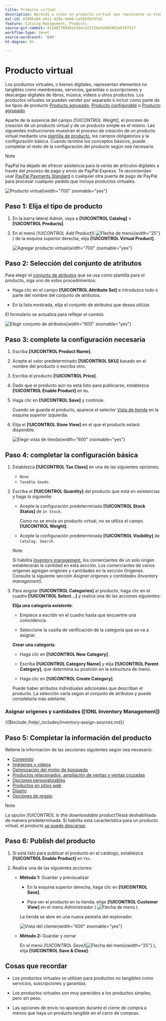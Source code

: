 ```yaml
---
title: Producto virtual
description: Aprenda a crear un producto virtual que represente un elemento no tangible, como una suscripción, un servicio, una garantía o una suscripción.
exl-id: 8788ba04-e911-429e-9e48-ce589f0c9fa1
feature: Catalog Management, Products
source-git-commit: 01148770946a236ece2122be5a88b963a0f07d1f
workflow-type: tm+mt
source-wordcount: '645'
ht-degree: 0%

---
```


# Producto virtual

Los productos virtuales, o bienes digitales, representan elementos no tangibles como membresías, servicios, garantías o suscripciones y descargas digitales de libros, música, videos u otros productos. Los productos virtuales se pueden vender por separado o incluir como parte de los tipos de producto [Producto agrupado](product-create-grouped.md), [Producto configurable](product-create-configurable.md) o [Producto agrupado](product-create-bundle.md).

Aparte de la ausencia del campo _[!UICONTROL Weight]_, el proceso de creación de un producto virtual y de un producto simple es el mismo. Las siguientes instrucciones muestran el proceso de creación de un producto virtual mediante una [plantilla de producto](attribute-sets.md), los campos obligatorios y la configuración básica. Cuando termine los conceptos básicos, puede completar el resto de la configuración del producto según sea necesario.

>[!NOTE]
>
>PayPal ha dejado de ofrecer asistencia para la venta de artículos digitales a través del proceso de pago y envío de PayPal Express. Te recomiendan usar [PayPal Payments Standard](../stores-purchase/paypal-payments-standard.md) o cualquier otra puerta de pago de PayPal para procesar cualquier pedido que incluya productos virtuales.

![Producto virtual](./assets/product-virtual-membership.png){width="700" zoomable="yes"}

## Paso 1: Elija el tipo de producto

1. En la barra lateral _Admin_, vaya a **[!UICONTROL Catalog]** > **[!UICONTROL Products]**.

1. En el menú _[!UICONTROL Add Product]_( ![Flecha de menú](../assets/icon-menu-down-arrow-red.png){width="25"} ) de la esquina superior derecha, elija **[!UICONTROL Virtual Product]**.

   ![Agregar producto virtual](./assets/product-add-virtual.png){width="700" zoomable="yes"}

## Paso 2: Selección del conjunto de atributos

Para elegir el [conjunto de atributos](attribute-sets.md) que se usa como plantilla para el producto, siga uno de estos procedimientos:

- Haga clic en el campo **[!UICONTROL Attribute Set]** e introduzca todo o parte del nombre del conjunto de atributos.

- En la lista mostrada, elija el conjunto de atributos que desea utilizar.

El formulario se actualiza para reflejar el cambio.

![Elegir conjunto de atributos](./assets/product-create-choose-attribute-set.png){width="600" zoomable="yes"}

## Paso 3: complete la configuración necesaria

1. Escriba **[!UICONTROL Product Name]**.

1. Acepte el valor predeterminado **[!UICONTROL SKU]** basado en el nombre del producto o escriba otro.

1. Escriba el producto **[!UICONTROL Price]**.

1. Dado que el producto aún no está listo para publicarse, establezca **[!UICONTROL Enable Product]** en `No`.

1. Haga clic en **[!UICONTROL Save]** y continúe.

   Cuando se guarda el producto, aparece el selector [Vista de tienda](introduction.md#product-scope) en la esquina superior izquierda.

1. Elija el **[!UICONTROL Store View]** en el que el producto estará disponible.

   ![Elegir vista de tienda](./assets/product-create-store-view-choose.png){width="600" zoomable="yes"}

## Paso 4: completar la configuración básica

1. Establezca **[!UICONTROL Tax Class]** en una de las siguientes opciones:

   - `None`
   - `Taxable Goods`

1. Escriba el **[!UICONTROL Quantity]** del producto que está en existencias y haga lo siguiente:

   - Acepte la configuración predeterminada **[!UICONTROL Stock Status]** de `In Stock`.

     Como no se envía un producto virtual, no se utiliza el campo **[!UICONTROL Weight]**.

   - Acepte la configuración predeterminada **[!UICONTROL Visibility]** de `Catalog, Search`.

   >[!NOTE]
   >
   >Si habilita [Inventory management](../inventory-management/introduction.md), los comerciantes de un solo origen establecerán la cantidad en esta sección. Los comerciantes de varios orígenes agregan orígenes y cantidades en la sección Orígenes. Consulte la siguiente sección _Asignar orígenes y cantidades (Inventory management)_.

1. Para asignar **[!UICONTROL Categories]** al producto, haga clic en el cuadro **[!UICONTROL Select…]** y realice una de las acciones siguientes:

   **Elija una categoría existente**:

   - Empiece a escribir en el cuadro hasta que encuentre una coincidencia.

   - Seleccione la casilla de verificación de la categoría que se va a asignar.

   **Crear una categoría**:

   - Haga clic en **[!UICONTROL New Category]**.

   - Escriba **[!UICONTROL Category Name]** y elija **[!UICONTROL Parent Category]**, que determina su posición en la estructura de menú.

   - Haga clic en **[!UICONTROL Create Category]**.

   Puede haber atributos individuales adicionales que describan el producto. La selección varía según el conjunto de atributos y puede completarla más adelante.

### Asignar orígenes y cantidades ([!DNL Inventory Management])

{{$include /help/_includes/inventory-assign-sources.md}}

## Paso 5: Completar la información del producto

Rellene la información de las secciones siguientes según sea necesario:

- [Contenido](product-content.md)
- [Imágenes y vídeos](product-images-and-video.md)
- [Optimización del motor de búsqueda](product-search-engine-optimization.md)
- [Productos relacionados, ampliación de ventas y ventas cruzadas](related-products-up-sells-cross-sells.md)
- [Opciones personalizables](settings-advanced-custom-options.md)
- [Productos en sitios web](settings-basic-websites.md)
- [Diseño](settings-advanced-design.md)
- [Opciones de regalo](product-gift-options.md)

>[!NOTE]
>
>La opción _[!UICONTROL Is this downloadable product?]_&#x200B;está deshabilitada de manera predeterminada. Si habilita esta característica para un producto virtual, el producto [se puede descargar](product-create-downloadable.md#downloadable-product).

## Paso 6: Publish del producto

1. Si está listo para publicar el producto en el catálogo, establezca **[!UICONTROL Enable Product]** en `Yes`.

1. Realice una de las siguientes acciones:

   - **Método 1:** Guardar y previsualizar

      - En la esquina superior derecha, haga clic en **[!UICONTROL Save]**.

      - Para ver el producto en tu tienda, elige **[!UICONTROL Customer View]** en el menú _Administrador_ ( ![Flecha de menú](../assets/icon-menu-down-arrow-black.png) ).

     La tienda se abre en una nueva pestaña del explorador.

     ![Vista del cliente](./assets/product-admin-customer-view.png){width="600" zoomable="yes"}

   - **Método 2:** Guardar y cerrar

     En el menú _[!UICONTROL Save]_(![Flecha del menú](../assets/icon-menu-down-arrow-red.png){width="25"} ), elija **[!UICONTROL Save & Close]**.

## Cosas que recordar

- Los productos virtuales se utilizan para productos no tangibles como servicios, suscripciones y garantías.

- Los productos virtuales son muy parecidos a los productos simples, pero sin peso.

- Las opciones de envío no aparecen durante el cierre de compra a menos que haya un producto tangible en el carro de compras.
